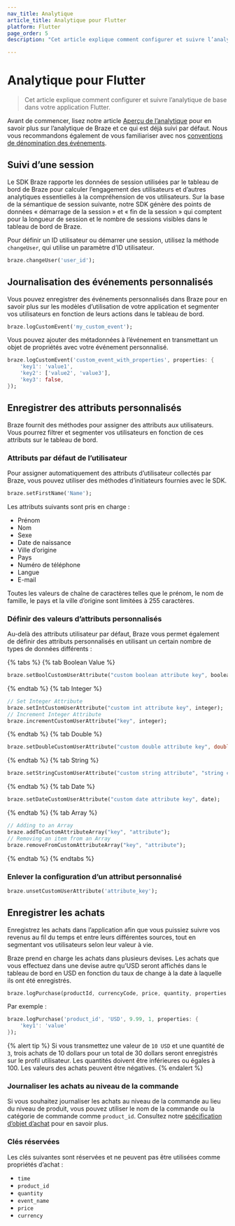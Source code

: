 ```yaml
---
nav_title: Analytique
article_title: Analytique pour Flutter
platform: Flutter
page_order: 5
description: "Cet article explique comment configurer et suivre l’analytique de base dans l’application Flutter."

---
```

 
# Analytique pour Flutter

> Cet article explique comment configurer et suivre l’analytique de base dans votre application Flutter.

Avant de commencer, lisez notre article [Aperçu de l’analytique][0] pour en savoir plus sur l’analytique de Braze et ce qui est déjà suivi par défaut. Nous vous recommandons également de vous familiariser avec nos [conventions de dénomination des événements][1].

## Suivi d’une session

Le SDK Braze rapporte les données de session utilisées par le tableau de bord de Braze pour calculer l’engagement des utilisateurs et d’autres analytiques essentielles à la compréhension de vos utilisateurs. Sur la base de la sémantique de session suivante, notre SDK génère des points de données « démarrage de la session » et « fin de la session » qui comptent pour la longueur de session et le nombre de sessions visibles dans le tableau de bord de Braze.

Pour définir un ID utilisateur ou démarrer une session, utilisez la méthode `changeUser`, qui utilise un paramètre d’ID utilisateur.

```dart
braze.changeUser('user_id');
```

## Journalisation des événements personnalisés

Vous pouvez enregistrer des événements personnalisés dans Braze pour en savoir plus sur les modèles d’utilisation de votre application et segmenter vos utilisateurs en fonction de leurs actions dans le tableau de bord.

```dart
braze.logCustomEvent('my_custom_event');
```

Vous pouvez ajouter des métadonnées à l’événement en transmettant un objet de propriétés avec votre événement personnalisé.

```dart
braze.logCustomEvent('custom_event_with_properties', properties: {
    'key1': 'value1',
    'key2': ['value2', 'value3'],
    'key3': false,
});
```

## Enregistrer des attributs personnalisés

Braze fournit des méthodes pour assigner des attributs aux utilisateurs. Vous pourrez filtrer et segmenter vos utilisateurs en fonction de ces attributs sur le tableau de bord.

### Attributs par défaut de l’utilisateur

Pour assigner automatiquement des attributs d’utilisateur collectés par Braze, vous pouvez utiliser des méthodes d’initiateurs fournies avec le SDK.

```dart
braze.setFirstName('Name');
```

Les attributs suivants sont pris en charge :

- Prénom
- Nom
- Sexe
- Date de naissance
- Ville d’origine
- Pays
- Numéro de téléphone
- Langue
- E-mail

Toutes les valeurs de chaîne de caractères telles que le prénom, le nom de famille, le pays et la ville d’origine sont limitées à 255 caractères.

### Définir des valeurs d’attributs personnalisés

Au-delà des attributs utilisateur par défaut, Braze vous permet également de définir des attributs personnalisés en utilisant un certain nombre de types de données différents :

{% tabs %}
{% tab Boolean Value %}

```dart
braze.setBoolCustomUserAttribute("custom boolean attribute key", boolean);
```

{% endtab %}
{% tab Integer %}

```dart
// Set Integer Attribute
braze.setIntCustomUserAttribute("custom int attribute key", integer);
// Increment Integer Attribute
braze.incrementCustomUserAttribute("key", integer);
```

{% endtab %}
{% tab Double %}
```dart
braze.setDoubleCustomUserAttribute("custom double attribute key", double);
```

{% endtab %}
{% tab String %}

```dart
braze.setStringCustomUserAttribute("custom string attribute", "string custom attribute");
```

{% endtab %}
{% tab Date %}

```dart
braze.setDateCustomUserAttribute("custom date attribute key", date);
```
{% endtab %}
{% tab Array %}

```dart
// Adding to an Array
braze.addToCustomAttributeArray("key", "attribute");
// Removing an item from an Array
braze.removeFromCustomAttributeArray("key", "attribute");
```
{% endtab %}
{% endtabs %}

### Enlever la configuration d’un attribut personnalisé

```dart
braze.unsetCustomUserAttribute('attribute_key');
```

## Enregistrer les achats

Enregistrez les achats dans l’application afin que vous puissiez suivre vos revenus au fil du temps et entre leurs différentes sources, tout en segmentant vos utilisateurs selon leur valeur à vie.

Braze prend en charge les achats dans plusieurs devises. Les achats que vous effectuez dans une devise autre qu’USD seront affichés dans le tableau de bord en USD en fonction du taux de change à la date à laquelle ils ont été enregistrés.

```dart
braze.logPurchase(productId, currencyCode, price, quantity, properties: properties);
```

Par exemple :

```dart
braze.logPurchase('product_id', 'USD', 9.99, 1, properties: {
    'key1': 'value'
});
```

{% alert tip %}
Si vous transmettez une valeur de `10 USD` et une quantité de `3`, trois achats de 10 dollars pour un total de 30 dollars seront enregistrés sur le profil utilisateur. Les quantités doivent être inférieures ou égales à 100. Les valeurs des achats peuvent être négatives.
{% endalert %}

### Journaliser les achats au niveau de la commande
Si vous souhaitez journaliser les achats au niveau de la commande au lieu du niveau de produit, vous pouvez utiliser le nom de la commande ou la catégorie de commande comme `product_id`. Consultez notre [spécification d’objet d’achat]({{site.baseurl}}/api/objects_filters/purchase_object/#product-id-naming-conventions) pour en savoir plus. 

### Clés réservées

Les clés suivantes sont réservées et ne peuvent pas être utilisées comme propriétés d’achat :

- `time`
- `product_id`
- `quantity`
- `event_name`
- `price`
- `currency`

[0]: {{site.baseurl}}/developer_guide/platform_wide/analytics_overview/
[1]: {{site.baseurl}}/user_guide/data_and_analytics/custom_data/event_naming_conventions/
